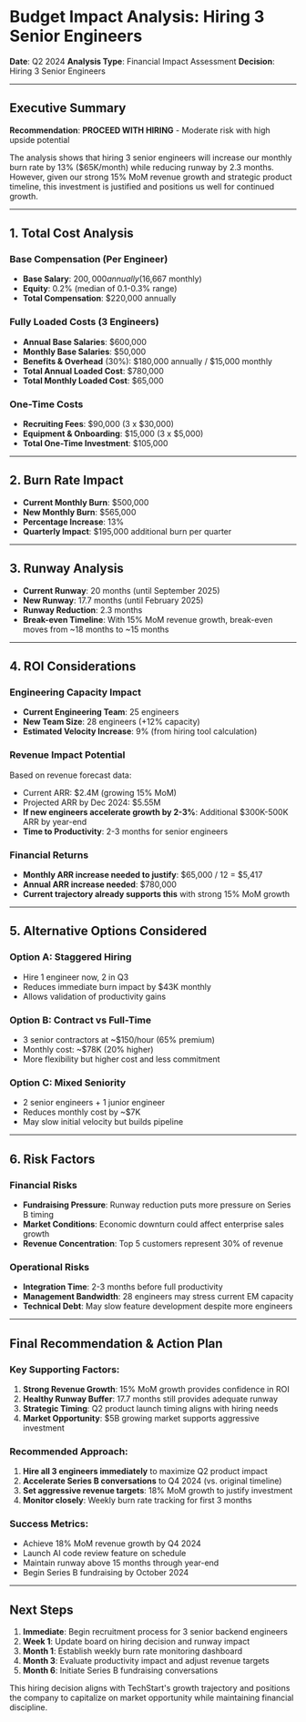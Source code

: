 # Budget Impact Analysis: Hiring 3 Senior Engineers
**Date**: Q2 2024
**Analysis Type**: Financial Impact Assessment
**Decision**: Hiring 3 Senior Engineers

---

## Executive Summary

**Recommendation**: **PROCEED WITH HIRING** - Moderate risk with high upside potential

The analysis shows that hiring 3 senior engineers will increase our monthly burn rate by 13% ($65K/month) while reducing runway by 2.3 months. However, given our strong 15% MoM revenue growth and strategic product timeline, this investment is justified and positions us well for continued growth.

---

## 1. Total Cost Analysis

### Base Compensation (Per Engineer)
- **Base Salary**: $200,000 annually ($16,667 monthly)
- **Equity**: 0.2% (median of 0.1-0.3% range)
- **Total Compensation**: $220,000 annually

### Fully Loaded Costs (3 Engineers)
- **Annual Base Salaries**: $600,000
- **Monthly Base Salaries**: $50,000
- **Benefits & Overhead** (30%): $180,000 annually / $15,000 monthly
- **Total Annual Loaded Cost**: $780,000
- **Total Monthly Loaded Cost**: $65,000

### One-Time Costs
- **Recruiting Fees**: $90,000 (3 x $30,000)
- **Equipment & Onboarding**: $15,000 (3 x $5,000)
- **Total One-Time Investment**: $105,000

---

## 2. Burn Rate Impact

- **Current Monthly Burn**: $500,000
- **New Monthly Burn**: $565,000
- **Percentage Increase**: 13%
- **Quarterly Impact**: $195,000 additional burn per quarter

---

## 3. Runway Analysis

- **Current Runway**: 20 months (until September 2025)
- **New Runway**: 17.7 months (until February 2025)
- **Runway Reduction**: 2.3 months
- **Break-even Timeline**: With 15% MoM revenue growth, break-even moves from ~18 months to ~15 months

---

## 4. ROI Considerations

### Engineering Capacity Impact
- **Current Engineering Team**: 25 engineers
- **New Team Size**: 28 engineers (+12% capacity)
- **Estimated Velocity Increase**: 9% (from hiring tool calculation)

### Revenue Impact Potential
Based on revenue forecast data:
- Current ARR: $2.4M (growing 15% MoM)
- Projected ARR by Dec 2024: $5.55M
- **If new engineers accelerate growth by 2-3%**: Additional $300K-500K ARR by year-end
- **Time to Productivity**: 2-3 months for senior engineers

### Financial Returns
- **Monthly ARR increase needed to justify**: $65,000 / 12 = $5,417
- **Annual ARR increase needed**: $780,000
- **Current trajectory already supports this** with strong 15% MoM growth

---

## 5. Alternative Options Considered

### Option A: Staggered Hiring
- Hire 1 engineer now, 2 in Q3
- Reduces immediate burn impact by $43K monthly
- Allows validation of productivity gains

### Option B: Contract vs Full-Time
- 3 senior contractors at ~$150/hour (65% premium)
- Monthly cost: ~$78K (20% higher)
- More flexibility but higher cost and less commitment

### Option C: Mixed Seniority
- 2 senior engineers + 1 junior engineer
- Reduces monthly cost by ~$7K
- May slow initial velocity but builds pipeline

---

## 6. Risk Factors

### Financial Risks
- **Fundraising Pressure**: Runway reduction puts more pressure on Series B timing
- **Market Conditions**: Economic downturn could affect enterprise sales growth
- **Revenue Concentration**: Top 5 customers represent 30% of revenue

### Operational Risks
- **Integration Time**: 2-3 months before full productivity
- **Management Bandwidth**: 28 engineers may stress current EM capacity
- **Technical Debt**: May slow feature development despite more engineers

---

## Final Recommendation & Action Plan

### Key Supporting Factors:
1. **Strong Revenue Growth**: 15% MoM growth provides confidence in ROI
2. **Healthy Runway Buffer**: 17.7 months still provides adequate runway
3. **Strategic Timing**: Q2 product launch timing aligns with hiring needs
4. **Market Opportunity**: $5B growing market supports aggressive investment

### Recommended Approach:
1. **Hire all 3 engineers immediately** to maximize Q2 product impact
2. **Accelerate Series B conversations** to Q4 2024 (vs. original timeline)
3. **Set aggressive revenue targets**: 18% MoM growth to justify investment
4. **Monitor closely**: Weekly burn rate tracking for first 3 months

### Success Metrics:
- Achieve 18% MoM revenue growth by Q4 2024
- Launch AI code review feature on schedule
- Maintain runway above 15 months through year-end
- Begin Series B fundraising by October 2024

---

## Next Steps

1. **Immediate**: Begin recruitment process for 3 senior backend engineers
2. **Week 1**: Update board on hiring decision and runway impact
3. **Month 1**: Establish weekly burn rate monitoring dashboard
4. **Month 3**: Evaluate productivity impact and adjust revenue targets
5. **Month 6**: Initiate Series B fundraising conversations

This hiring decision aligns with TechStart's growth trajectory and positions the company to capitalize on market opportunity while maintaining financial discipline.